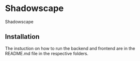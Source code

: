# Shadowscape
Shadowscape

## Installation
The instuction on how to run the backend and frontend are in the README.md file in the respective folders.